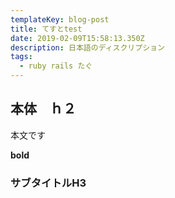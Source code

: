 ```yaml
---
templateKey: blog-post
title: てすとtest
date: 2019-02-09T15:58:13.350Z
description: 日本語のディスクリプション
tags:
  - ruby rails たぐ
---
```

## 本体　ｈ２
本文です

**bold**

### サブタイトルH3
